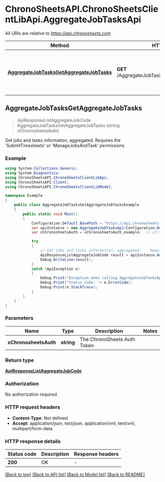 # ChronoSheetsAPI.ChronoSheetsClientLibApi.AggregateJobTasksApi

All URIs are relative to *https://api.chronosheets.com*

Method | HTTP request | Description
------------- | ------------- | -------------
[**AggregateJobTasksGetAggregateJobTasks**](AggregateJobTasksApi.md#aggregatejobtasksgetaggregatejobtasks) | **GET** /AggregateJobTasks/GetAggregateJobTasks | Get jobs and tasks information, aggregated.    Requires the &#39;SubmitTimesheets&#39; or &#39;ManageJobsAndTask&#39; permissions.



## AggregateJobTasksGetAggregateJobTasks

> ApiResponseListAggregateJobCode AggregateJobTasksGetAggregateJobTasks (string xChronosheetsAuth)

Get jobs and tasks information, aggregated.    Requires the 'SubmitTimesheets' or 'ManageJobsAndTask' permissions.

### Example

```csharp
using System.Collections.Generic;
using System.Diagnostics;
using ChronoSheetsAPI.ChronoSheetsClientLibApi;
using ChronoSheetsAPI.Client;
using ChronoSheetsAPI.ChronoSheetsClientLibModel;

namespace Example
{
    public class AggregateJobTasksGetAggregateJobTasksExample
    {
        public static void Main()
        {
            Configuration.Default.BasePath = "https://api.chronosheets.com";
            var apiInstance = new AggregateJobTasksApi(Configuration.Default);
            var xChronosheetsAuth = xChronosheetsAuth_example;  // string | The ChronoSheets Auth Token

            try
            {
                // Get jobs and tasks information, aggregated.    Requires the 'SubmitTimesheets' or 'ManageJobsAndTask' permissions.
                ApiResponseListAggregateJobCode result = apiInstance.AggregateJobTasksGetAggregateJobTasks(xChronosheetsAuth);
                Debug.WriteLine(result);
            }
            catch (ApiException e)
            {
                Debug.Print("Exception when calling AggregateJobTasksApi.AggregateJobTasksGetAggregateJobTasks: " + e.Message );
                Debug.Print("Status Code: "+ e.ErrorCode);
                Debug.Print(e.StackTrace);
            }
        }
    }
}
```

### Parameters


Name | Type | Description  | Notes
------------- | ------------- | ------------- | -------------
 **xChronosheetsAuth** | **string**| The ChronoSheets Auth Token | 

### Return type

[**ApiResponseListAggregateJobCode**](ApiResponseListAggregateJobCode.md)

### Authorization

No authorization required

### HTTP request headers

- **Content-Type**: Not defined
- **Accept**: application/json, text/json, application/xml, text/xml, multipart/form-data

### HTTP response details
| Status code | Description | Response headers |
|-------------|-------------|------------------|
| **200** | OK |  -  |

[[Back to top]](#)
[[Back to API list]](../README.md#documentation-for-api-endpoints)
[[Back to Model list]](../README.md#documentation-for-models)
[[Back to README]](../README.md)

